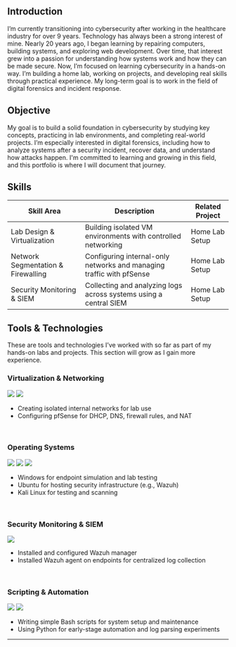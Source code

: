 ## Introduction
I’m currently transitioning into cybersecurity after working in the healthcare industry for over 9 years. Technology has always been a strong interest of mine. Nearly 20 years ago, I began learning by repairing computers, building systems, and exploring web development. Over time, that interest grew into a passion for understanding how systems work and how they can be made secure.
Now, I’m focused on learning cybersecurity in a hands-on way. I’m building a home lab, working on projects, and developing real skills through practical experience. My long-term goal is to work in the field of digital forensics and incident response.

## Objective
My goal is to build a solid foundation in cybersecurity by studying key concepts, practicing in lab environments, and completing real-world projects. I’m especially interested in digital forensics, including how to analyze systems after a security incident, recover data, and understand how attacks happen. I'm committed to learning and growing in this field, and this portfolio is where I will document that journey.

## Skills
| Skill Area                         | Description                                                       | Related Project                               |
|-----------------------------------|-------------------------------------------------------------------|------------------------------------------------|
| Lab Design & Virtualization       | Building isolated VM environments with controlled networking      | Home Lab Setup |
| Network Segmentation & Firewalling| Configuring internal-only networks and managing traffic with pfSense | Home Lab Setup |
| Security Monitoring & SIEM        | Collecting and analyzing logs across systems using a central SIEM | Home Lab Setup |

## Tools & Technologies
These are tools and technologies I’ve worked with so far as part of my hands-on labs and projects. This section will grow as I gain more experience.

### Virtualization & Networking  
<img src="https://img.shields.io/badge/-VirtualBox-2279A7?&style=for-the-badge&logo=VirtualBox&logoColor=white" /> <img src="https://img.shields.io/badge/-pfSense-C63638?&style=for-the-badge&logo=pfSense&logoColor=white" />

- Creating isolated internal networks for lab use
- Configuring pfSense for DHCP, DNS, firewall rules, and NAT

<br>

### Operating Systems  
<img src="https://img.shields.io/badge/-Windows%2010%2F11-0078D4?&style=for-the-badge&logo=Windows&logoColor=white" /> <img src="https://img.shields.io/badge/-Kali%20Linux-5C7A87?&style=for-the-badge&logo=Kali%20Linux&logoColor=white" /> <img src="https://img.shields.io/badge/-Ubuntu%20Server-E95420?&style=for-the-badge&logo=Ubuntu&logoColor=white" />

- Windows for endpoint simulation and lab testing
- Ubuntu for hosting security infrastructure (e.g., Wazuh)
- Kali Linux for testing and scanning

<br>

### Security Monitoring & SIEM  
<img src="https://img.shields.io/badge/-Wazuh-000000?&style=for-the-badge&logo=Wazuh&logoColor=white" />

- Installed and configured Wazuh manager
- Installed Wazuh agent on endpoints for centralized log collection

<br>

### Scripting & Automation  
<img src="https://img.shields.io/badge/-Bash-4EAA25?&style=for-the-badge&logo=GNU%20Bash&logoColor=white" /> <img src="https://img.shields.io/badge/-Python-3776AB?&style=for-the-badge&logo=Python&logoColor=white" />

- Writing simple Bash scripts for system setup and maintenance
- Using Python for early-stage automation and log parsing experiments

---
